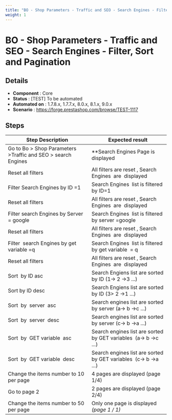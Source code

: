```yaml
---
title: "BO - Shop Parameters - Traffic and SEO - Search Engines - Filter, Sort and Pagination"
weight: 1
---
```


# BO - Shop Parameters - Traffic and SEO - Search Engines - Filter, Sort and Pagination
## Details
* **Component** : Core
* **Status** : [TEST] To be automated
* **Automated on** : 1.7.8.x, 1.7.7.x, 8.0.x, 8.1.x, 9.0.x
* **Scenario** : https://forge.prestashop.com/browse/TEST-1117

## Steps
| Step Description | Expected result |
| ----- | ----- |
| Go to Bo > Shop Parameters >Traffic and SEO > search Engines | **Search Engines Page is displayed |
| Reset all filters | All filters are reset , Search Engines  are  displayed |
| Filter Search Engines by ID =1 | Search Engines  list is filtered by ID=1 |
| Reset all filters | All filters are reset , Search Engines  are  displayed |
| Filter search Engines by Server = google | Search Engines  list is filtered by server =google |
| Reset all filters | All filters are reset , Search Engines  are  displayed |
| Filter  search Engines by get variable =q | Search Engines  list is filtered by get variable  = q |
| Reset all filters | All filters are reset , Search Engines  are  displayed |
| Sort  by ID asc | Search Engiens list are sorted by ID (1-> 2 ->3 ...) |
| Sort by ID desc | Search Engiens list are sorted by ID (3> 2 ->1 ...) |
| Sort  by  server  asc | Search engines list are sorted by server (a-> b ->c ...) |
| Sort  by  server  desc | Search engines list are sorted by server (c-> b ->a ...) |
| Sort  by  GET variable  asc | Search engines list are sorted by GET variables  (a-> b ->c ...) |
| Sort  by  GET variable  desc | Search engines list are sorted by GET variables  (c-> b ->a ...) |
| Change the items number to 10 per page | 4 pages are displayed (page 1/4) |
| Go to page 2 | 2 pages are displayed (page 2/4) |
| Change the items number to 50 per page | Only one page is displayed  _(page 1 / 1)_ |
